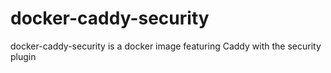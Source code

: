 # docker-caddy-security
docker-caddy-security is a docker image featuring Caddy with the security plugin
